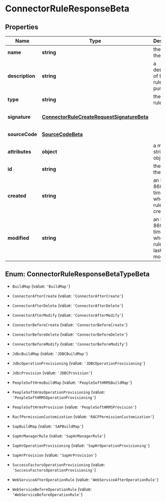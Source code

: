 # ConnectorRuleResponseBeta

## Properties

Name | Type | Description | Notes
------------ | ------------- | ------------- | -------------
**name** | **string** | the name of the rule | [default to undefined]
**description** | **string** | a description of the rule\&#39;s purpose | [optional] [default to undefined]
**type** | **string** | the type of rule | [default to undefined]
**signature** | [**ConnectorRuleCreateRequestSignatureBeta**](ConnectorRuleCreateRequestSignatureBeta.md) |  | [optional] [default to undefined]
**sourceCode** | [**SourceCodeBeta**](SourceCodeBeta.md) |  | [default to undefined]
**attributes** | **object** | a map of string to objects | [optional] [default to undefined]
**id** | **string** | the ID of the rule | [default to undefined]
**created** | **string** | an ISO 8601 UTC timestamp when this rule was created | [default to undefined]
**modified** | **string** | an ISO 8601 UTC timestamp when this rule was last modified | [optional] [default to undefined]



## Enum: ConnectorRuleResponseBetaTypeBeta


* `BuildMap` (value: `'BuildMap'`)

* `ConnectorAfterCreate` (value: `'ConnectorAfterCreate'`)

* `ConnectorAfterDelete` (value: `'ConnectorAfterDelete'`)

* `ConnectorAfterModify` (value: `'ConnectorAfterModify'`)

* `ConnectorBeforeCreate` (value: `'ConnectorBeforeCreate'`)

* `ConnectorBeforeDelete` (value: `'ConnectorBeforeDelete'`)

* `ConnectorBeforeModify` (value: `'ConnectorBeforeModify'`)

* `JdbcBuildMap` (value: `'JDBCBuildMap'`)

* `JdbcOperationProvisioning` (value: `'JDBCOperationProvisioning'`)

* `JdbcProvision` (value: `'JDBCProvision'`)

* `PeopleSoftHrmsBuildMap` (value: `'PeopleSoftHRMSBuildMap'`)

* `PeopleSoftHrmsOperationProvisioning` (value: `'PeopleSoftHRMSOperationProvisioning'`)

* `PeopleSoftHrmsProvision` (value: `'PeopleSoftHRMSProvision'`)

* `RacfPermissionCustomization` (value: `'RACFPermissionCustomization'`)

* `SapBuildMap` (value: `'SAPBuildMap'`)

* `SapHrManagerRule` (value: `'SapHrManagerRule'`)

* `SapHrOperationProvisioning` (value: `'SapHrOperationProvisioning'`)

* `SapHrProvision` (value: `'SapHrProvision'`)

* `SuccessFactorsOperationProvisioning` (value: `'SuccessFactorsOperationProvisioning'`)

* `WebServiceAfterOperationRule` (value: `'WebServiceAfterOperationRule'`)

* `WebServiceBeforeOperationRule` (value: `'WebServiceBeforeOperationRule'`)



